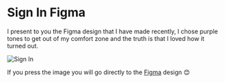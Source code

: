 # Sign In Figma
I present to you the Figma design that I have made recently, I chose purple tones to get out of my comfort zone and the truth is that I loved how it turned out.



![Sign In](https://github.com/kayyra/Sign-In-Figma/assets/127655123/4b98adf3-f18b-4618-9d7a-c986b41fc6c9)


If you press the image you will go directly to the <a href="https://www.figma.com/file/xpAwcjb0y8tAo64yG2okib/Untitled?type=design&node-id=0%3A1&mode=design&t=zUfrxKbsnnFxtm3e-1">Figma</a> design 😊

